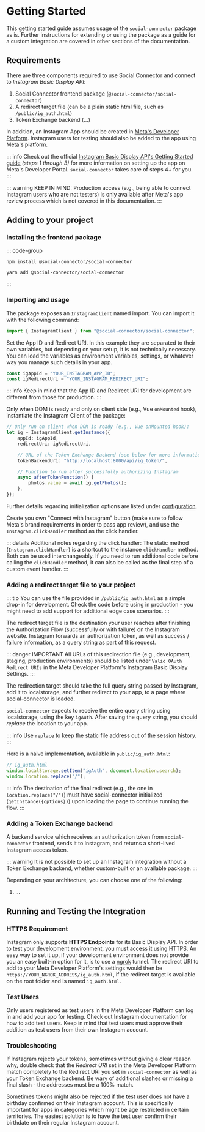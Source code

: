 # Getting Started

This getting started guide assumes usage of the `social-connector` package as is.
Further instructions for extending or using the package as a guide for a custom integration are covered in other
sections of the documentation.

## Requirements

There are three components required to use Social Connector and connect to _Instagram Basic Display API_:

1. Social Connector frontend package (`@social-connector/social-connector`)
2. A redirect target file (can be a plain static html file, such as `/public/ig_auth.html`)
3. Token Exchange backend (...)

In addition, an Instagram App should be created in [Meta's Developer Platform](https://developers.facebook.com).
Instagram users for testing should also be added to the app using Meta's platform.

::: info
Check out the official
[Instagram Basic Display API's Getting Started guide](https://developers.facebook.com/docs/instagram-basic-display-api/getting-started) _(steps 1 through 3)_
for more information on setting up the app on Meta's Developer Portal.
`social-connector` takes care of steps 4+ for you.
:::

::: warning KEEP IN MIND:
Production access (e.g., being able to connect Instagram users who are not testers)
is only available after Meta's app review process which is not covered in this documentation.
:::

## Adding to your project

### Installing the frontend package

::: code-group

```shell [npm]
npm install @social-connector/social-connector
```

```shell [yarn]
yarn add @social-connector/social-connector
```

:::

### Importing and usage

The package exposes an `InstagramClient` named import. You can import it with the following command:

```ts
import { InstagramClient } from "@social-connector/social-connector";
```

Set the App ID and Redirect URI. In this example they are separated to their own variables,
but depending on your setup, it is not technically necessary. You can load the variables as environment variables,
settings, or whatever way you manage such details in your app.

```ts
const igAppId = "YOUR_INSTAGRAM_APP_ID";
const igRedirectUri = "YOUR_INSTAGRAM_REDIRECT_URI";
```

::: info
Keep in mind that the App ID and Redirect URI for development are different from those for production.
:::

Only when DOM is ready and only on client side (e.g., Vue `onMounted` hook),
instantiate the Instagram Client of the package:

```ts
// Only run on client when DOM is ready (e.g., Vue onMounted hook):
let ig = InstagramClient.getInstance({
	appId: igAppId,
	redirectUri: igRedirectUri,

	// URL of the Token Exchange Backend (see below for more information)
	tokenBackendUri: "http://localhost:8000/api/ig_token/",

	// Function to run after successfully authorizing Instagram
	async afterTokenFunction() {
		photos.value = await ig.getPhotos();
	},
});
```

Further details regarding initialization options are listed under [configuration](/guide/configuration).

Create you own "Connect with Instagram" button (make sure to follow Meta's brand requirements
in order to pass app review), and use the `Instagram.clickHandler` method as the click handler.

::: details Additional notes regarding the click handler:
The static method (`Instagram.clickHandler`) is a shortcut to the instance `clickHandler` method.
Both can be used interchangeably.
If you need to run additional code before calling the `clickHandler` method, it can also be called as the final
step of a custom event handler.
:::

### Adding a redirect target file to your project

::: tip
You can use the file provided in `/public/ig_auth.html` as a simple drop-in for development.
Check the code before using in production - you might need to add support for additional edge case scenarios.
:::

The redirect target file is the destination your user reaches after finishing the Authorization Flow
(successfully or with failure) on the Instagram website.
Instagram forwards an authorization token, as well as success / failure information, as a query string
as part of this request.

::: danger IMPORTANT
All URLs of this redirection file (e.g., development, staging, production environments) should be listed under
`Valid OAuth Redirect URIs` in the Meta Developer Platform's Instagram Basic Display Settings.
:::

The redirection target should take the full query string passed by Instagram, add it to localstorage, and
further redirect to your app, to a page where social-connector is loaded.

`social-connector` expects to receive the entire query string using localstorage, using the key `igAuth`.
After saving the query string, you should _replace_ the location to your app.

::: info
Use `replace` to keep the static file address out of the session history.
:::

Here is a naive implementation, available in `public/ig_auth.html`:

```js
// ig_auth.html
window.localStorage.setItem("igAuth", document.location.search);
window.location.replace("/");
```

::: info
The destination of the final redirect (e.g., the one in `location.replace("/")`)
must have social-connector initialized (`getInstance({options})`) upon loading the page to continue running the flow.
:::

### Adding a Token Exchange backend

A backend service which receives an authorization token from `social-connector` frontend,
sends it to Instagram, and returns a short-lived Instagram access token.

::: warning
It is not possible to set up an Instagram integration without a Token Exchange backend, whether custom-built or an available package.
:::

Depending on your architecture, you can choose one of the following:

1. ...

## Running and Testing the Integration

### HTTPS Requirement

Instagram only supports **HTTPS Endpoints** for its Basic Display API. In order to test your development environment,
you must access it using HTTPS. An easy way to set it up, if your development environment does not provide you an easy
built-in option for it, is to use a [ngrok](https://ngrok.com) tunnel.
The redirect URI to add to your Meta Developer Platform's settings would then be
`https://YOUR_NGROK_ADDRESS/ig_auth.html`, if the redirect target is available on the root folder and is named
`ig_auth.html`.

### Test Users

Only users registered as test users in the Meta Developer Platform can log in and add your app for testing.
Check out Instagram documentation for how to add test users. Keep in mind that test users must approve their addition as
test users from their own Instagram account.

### Troubleshooting

If Instagram rejects your tokens, sometimes without giving a clear reason why, double check that the _Redirect URI_
set in the Meta Developer Platform match completely to the Redirect URI you set in `social-connector` as well as your
Token Exchange backend. Be wary of additional slashes or missing a final slash - the addresses must be a 100% match.

Sometimes tokens might also be rejected if the test user does not have a birthday confirmed on their Instagram
account. This is specifically important for apps in categories which might be age restricted in certain territories.
The easiest solution is to have the test user confirm their birthdate on their regular Instagram account.
